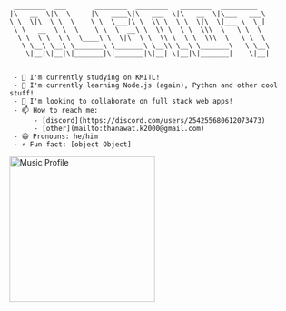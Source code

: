 ```
 ________  ___       ________  ________   ________  _________   
|\   __  \|\  \     |\   ____\|\   ___  \|\   __  \|\___   ___\ 
\ \  \|\  \ \  \    \ \  \___|\ \  \\ \  \ \  \|\  \|___ \  \_| 
 \ \   __  \ \  \    \ \  \  __\ \  \\ \  \ \  \\\  \   \ \  \  
  \ \  \ \  \ \  \____\ \  \|\  \ \  \\ \  \ \  \\\  \   \ \  \ 
   \ \__\ \__\ \_______\ \_______\ \__\\ \__\ \_______\   \ \__\
    \|__|\|__|\|_______|\|_______|\|__| \|__|\|_______|    \|__|                                                            
                                                              
```

``` 
 - 🔭 I'm currently studying on KMITL!
 - 🌱 I'm currently learning Node.js (again), Python and other cool stuff!
 - 👯 I'm looking to collaborate on full stack web apps!
 - 📫 How to reach me: 
      - [discord](https://discord.com/users/254255680612073473)  
      - [other](mailto:thanawat.k2000@gmail.com)
 - 😄 Pronouns: he/him
 - ⚡ Fun fact: [object Object]
```

<img src="https://music-profile.rayriffy.com/theme/light.svg?uid=000518.01faca25087e47cd9990921c0a2f67c1.1339" width="256" alt="Music Profile" />

<!--- [![Spotify](https://novatorem-6wrfmlo52-algnot.vercel.app/api/spotify)](https://open.spotify.com/user/21sngcvfnm2hsogmv2rfut3kq) */ --->
